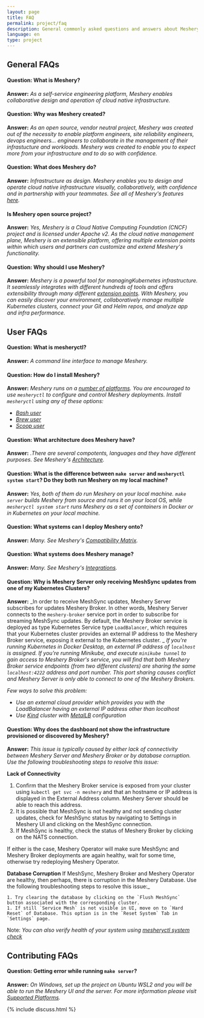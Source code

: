 ```yaml
---
layout: page
title: FAQ
permalink: project/faq
description: General commonly asked questions and answers about Meshery.
language: en
type: project
---
```


## General FAQs

#### Question: What is Meshery?

**Answer:** _As a self-service engineering platform, Meshery enables collaborative design and operation of cloud native infrastructure._

#### Question: Why was Meshery created?

**Answer:** _As an open source, vendor neutral project, Meshery was created out of the necessity to enable platform engineers, site reliability engineers, devops engineers... engineers to collaborate in the management of their infrastucture and workloads. Meshery was created to enable you to expect more from your infrastructure and to do so with confidence._

#### Question: What does Meshery do?

**Answer:** _Infrastructure as design. Meshery enables you to design and operate cloud native infrastructure visually, collaboratively, with confidence and in partnership with your teammates. See all of Meshery's features [here]({{site.baseurl}}/features)._

<!-- - _offers a catalog of operational best practices._
- _offersompare apples-to-apples performance across different infrastructure configurations._
- _Understand behavioral differences between service deployments._
- _Track your application performance from version to version._ -->

#### Is Meshery open source project?

**Answer:** _Yes, Meshery is a Cloud Native Computing Foundation (CNCF) project and is licensed under Apache v2. As the cloud native management plane, Meshery is an extensible platform, offering multiple extension points within which users and partners can customize and extend Meshery's functionality._

#### Question: Why should I use Meshery?

**Answer:** _Meshery is a powerful tool for managing ​Kubernetes infrastructure. It seamlessly integrates with different hundreds of tools and offers extensibility through many different [extension points]({{site.baseurl}}/extensibility/#extension-points). With Meshery, you can easily discover your environment, collaboratively manage multiple Kubernetes clusters, connect your Git and Helm repos, and analyze app and infra performance._

## User FAQs

#### Question: What is mesheryctl?

**Answer:** _A command line interface to manage Meshery._

#### Question: How do I install Meshery?

**Answer:** _Meshery runs on a [number of platforms]({{site.baseurl}}/installation)._
_You are encouraged to use `mesheryctl` to configure and control Meshery deployments. Install `mesheryctl` using any of these options:_

- _[Bash user](/installation/linux-mac/bash)_
- _[Brew user](/installation/linux-mac/brew)_
- _[Scoop user](/installation/windows/scoop)_

#### Question: What architecture does Meshery have?

**Answer:** _.There are several compotents, languages and they have different purposes. See Meshery's [Architecture](https://docs.meshery.io/concepts/architecture)._

#### Question: What is the difference between `make server` and `mesheryctl system start`? Do they both run Meshery on my local machine?

**Answer:** _Yes, both of them do run Meshery on your local machine. `make server` builds Meshery from source and runs it on your local OS, while `mesheryctl system start` runs Meshery as a set of containers in Docker or in Kubernetes on your local machine._

#### Question: What systems can I deploy Meshery onto?

**Answer:** _Many. See Meshery's [Compatibility Matrix]({{site.baseurl}}/installation/platforms)._

#### Question: What systems does Meshery manage?

**Answer:** _Many. See Meshery's [Integrations](https://meshery.io/integrations)._

#### Question: Why is Meshery Server only receiving MeshSync updates from one of my Kubernetes Clusters?

**Answer:** _In order to receive MeshSync updates, Meshery Server subscribes for updates Meshery Broker. In other words, Meshery Server connects to the `meshery-broker` service port in order to subscribe for streaming MeshSync updates. By default, the Meshery Broker service is deployed as type Kubernetes Service type `LoadBalancer`, which requires that your Kubernetes cluster provides an external IP address to the Meshery Broker service, exposing it external to the Kubernetes cluster. _
_If you're running Kubernetes in Docker Desktop, an external IP address of `localhost` is assigned. If you're running Minikube, and execute `minikube tunnel` to gain access to Meshery Broker's service, you will find that both Meshery Broker service endpoints (from two different clusters) are sharing the same `localhost:4222` address and port number. This port sharing causes conflict and Meshery Server is only able to connect to one of the Meshery Brokers._

_Few ways to solve this problem:_

- _Use an external cloud provider which provides you with the LoadBalancer having an external IP address other than localhost_
- _Use [Kind](https://kind.sigs.k8s.io) cluster with [MetalLB](https://metallb.universe.tf) configuration_

#### Question: Why does the dashboard not show the infrastructure provisioned or discovered by Meshery?

**Answer:** _This issue is typically caused by either lack of connectivity between Meshery Server and Meshery Broker or by database corruption. Use the following troubleshooting steps to resolve this issue:_

**Lack of Connectivity**

1. Confirm that the Meshery Broker service is exposed from your cluster using `kubectl get svc -n meshery` and that an hostname or IP address is displayed in the External Address column. Meshery Server should be able to reach this address.
1. It is possible that MeshSync is not healthy and not sending cluster updates, check for MeshSync status by navigating to Settings in Meshery UI and clicking on the MeshSync connection.
1. If MeshSync is healthy, check the status of Meshery Broker by clicking on the NATS connection.

If either is the case, Meshery Operator will make sure MeshSync and Meshery Broker deployments are again healthy, wait for some time, otherwise try redeploying Meshery Operator.

**Database Corruption**
If MeshSync, Meshery Broker and Meshery Operator are healthy, then perhaps, there is corruption in the Meshery Database. Use the following troubleshooting steps to resolve this issue:\_

    1. Try clearing the database by clicking on the `Flush MeshSync` button associated with the corresponding cluster.
    1. If still `Service Mesh` is not visible in UI, move on to `Hard Reset` of Database. This option is in the `Reset System` Tab in `Settings` page.

Note: _You can also verify health of your system using [mesheryctl system check]({{site.baseurl}}/reference/mesheryctl/system/check)_

## Contributing FAQs

#### Question: Getting error while running `make server`?

**Answer:** _On Windows, set up the project on Ubuntu WSL2 and you will be able to run the Meshery UI and the server. For more information please visit [Supported Platforms](https://docs.meshery.io/installation/platforms)._

{% include discuss.html %}

<!--Add other questions-->

